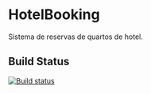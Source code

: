 # HotelBooking

Sistema de reservas de quartos de hotel. 

## Build Status ##

[![Build status](https://ci.appveyor.com/api/projects/status/eef61os4360efsiy/branch/master?svg=true)](https://ci.appveyor.com/project/lucasfm95/hotelbooking/branch/master)


